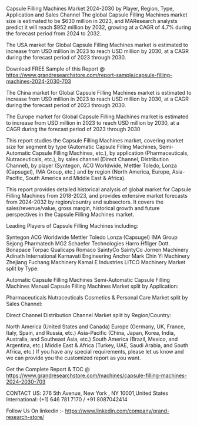 Capsule Filling Machines Market 2024-2030 by Player, Region, Type, Application and Sales Channel
The global Capsule Filling Machines market size is estimated to be $630 million in 2023, and MAResearch analysts predict it will reach $952 million by 2032, growing at a CAGR of 4.7% during the forecast period from 2024 to 2032.

The USA market for Global Capsule Filling Machines market is estimated to increase from USD million in 2023 to reach USD million by 2030, at a CAGR during the forecast period of 2023 through 2030.

Download FREE Sample of this Report @ https://www.grandresearchstore.com/report-sample/capsule-filling-machines-2024-2030-703

The China market for Global Capsule Filling Machines market is estimated to increase from USD million in 2023 to reach USD million by 2030, at a CAGR during the forecast period of 2023 through 2030.

The Europe market for Global Capsule Filling Machines market is estimated to increase from USD million in 2023 to reach USD million by 2030, at a CAGR during the forecast period of 2023 through 2030

This report studies the Capsule Filling Machines market, covering market size for segment by type (Automatic Capsule Filling Machines, Semi-Automatic Capsule Filling Machines, etc.), by application (Pharmaceuticals, Nutraceuticals, etc.), by sales channel (Direct Channel, Distribution Channel), by player (Syntegon, ACG Worldwide, Mettler Toledo, Lonza (Capsugel), IMA Group, etc.) and by region (North America, Europe, Asia-Pacific, South America and Middle East & Africa).

This report provides detailed historical analysis of global market for Capsule Filling Machines from 2018-2023, and provides extensive market forecasts from 2024-2032 by region/country and subsectors. It covers the sales/revenue/value, gross margin, historical growth and future perspectives in the Capsule Filling Machines market.

Leading Players of Capsule Filling Machines including:

Syntegon
ACG Worldwide
Mettler Toledo
Lonza (Capsugel)
IMA Group
Sejong Pharmatech
MG2
Schaefer Technologies
Harro Hfliger
Dott. Bonapace
Torpac
Qualicaps
Romaco
SaintyCo
SaintyCo
Jornen Machinery
Adinath International
Karnavati Engineering
Anchor Mark
Chin Yi Machinery
Zhejiang Fuchang Machinery
Kamal E Industries
LITCO Machinery
Market split by Type:

Automatic Capsule Filling Machines
Semi-Automatic Capsule Filling Machines
Manual Capsule Filling Machines
Market split by Application:

Pharmaceuticals
Nutraceuticals
Cosmetics & Personal Care
Market split by Sales Channel:

Direct Channel
Distribution Channel
Market split by Region/Country:

North America (United States and Canada)
Europe (Germany, UK, France, Italy, Spain, and Russia, etc.)
Asia-Pacific (China, Japan, Korea, India, Australia, and Southeast Asia, etc.)
South America (Brazil, Mexico, and Argentina, etc.)
Middle East & Africa (Turkey, UAE, Saudi Arabia, and South Africa, etc.)
If you have any special requirements, please let us know and we can provide you the customized report as you want.

Get the Complete Report & TOC @ https://www.grandresearchstore.com/machines/capsule-filling-machines-2024-2030-703

CONTACT US:
276 5th Avenue, New York , NY 10001,United States
International: (+1) 646 781 7170 / +91 8087042414

Follow Us On linkedin :- https://www.linkedin.com/company/grand-research-store/
